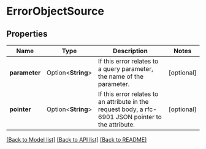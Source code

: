 # ErrorObjectSource

## Properties

Name | Type | Description | Notes
------------ | ------------- | ------------- | -------------
**parameter** | Option<**String**> | If this error relates to a query parameter, the name of the parameter.  | [optional]
**pointer** | Option<**String**> | If this error relates to an attribute in the request body, a rfc-6901 JSON pointer to the attribute.  | [optional]

[[Back to Model list]](../README.md#documentation-for-models) [[Back to API list]](../README.md#documentation-for-api-endpoints) [[Back to README]](../README.md)


